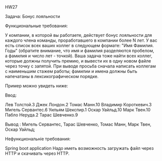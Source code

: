 HW27

Задача: Бонус лояльности

Функциональные требования:

   У компании, в которой вы работаете, действует бонус лояльности для каждого члена команды, проработавшего в компании
 более N лет. У вас есть список всех ваших коллег в следующем формате: "Имя Фамилия. Годы" (обратите внимание, что имя
 и фамилия разделяются пробелом, а фамилия и число лет - точкой). Ваша задача тоже найти всех коллег, которые должны
 получить премию, и вывести их в одну новом файле через точку с запятой. При выводе просьба сначала написать коллегам
 с наименьшим стажем работы; фамилии и имена должны быть напечатаны в лексикографическом порядке.

Пример можно увидеть ниже:

Ввод:

Лев Толстой.3
Джек Лондон.2
Томас Манн.10
Владимир Короткевич.3
Мигель Сервантес.6
Уильям Шекспир.1
Оскар Уайльд.10
Марк Твен.10
Пабло Неруда.2
Тарас Шевченко.9

Вывод : Мигель Сервантес, Тарас Шевченко, Томас Манн, Марк Твен, Оскар Уайльд;

Нефункциональніе требования:

Spring boot application
Надо иметь возможность загружать файл через HTTP и скачивать через HTTP.